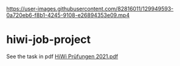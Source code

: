 https://user-images.githubusercontent.com/82816011/129949593-0a720eb6-f8b1-4245-9108-e26894353e09.mp4
# hiwi-job-project
See the task in pdf 
[HiWi Prüfungen 2021.pdf](https://github.com/fhjoy/hiwi-job-project/files/7009197/HiWi.Prufungen.2021.pdf)

